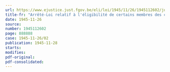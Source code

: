 ```yaml
---
url: https://www.ejustice.just.fgov.be/eli/loi/1945/11/26/1945112602/justel
title-fr: "Arrêté-Loi relatif à l'éligibilité de certains membres des commissions des bourses de fonds publics et de change"
date: 1945-11-26
source:
number: 1945112602
page: 888888
case: 1945-11-26/02
publication: 1945-11-28
starts:
modifies:
pdf-original:
pdf-consolidated:
---
```


